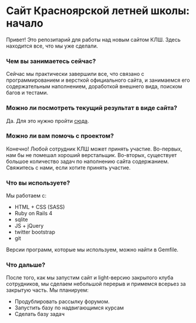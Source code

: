 # Сайт Красноярской летней школы: начало

Привет! Это репозитарий для работы над новым сайтом КЛШ.
Здесь находится все, что мы уже сделали. 

### Чем вы занимаетесь сейчас?
Сейчас мы практически завершили все, что связано с программированием и версткой официального сайта, и занимаемся его содержательным наполнением, доработкой внешнего вида, поиском багов и тестами.

### Можно ли посмотреть текущий результат в виде сайта?
Да. Для это нужно пройти [сюда](http://klsh.heroku.com). 

### Можно ли вам помочь с проектом?
Конечно! Любой сотрудник КЛШ может принять участие. Во-первых, нам бы не помешал хороший верстальщик. Во-вторых, существует большое количество задач по наполнению сайта содержанием. Свяжитесь с нами, если хотите принять участие. 

### Что вы используете?
Мы работаем с:
* HTML + CSS (SASS)
* Ruby on Rails 4
* sqlite
* JS + jQuery 
* twitter bootstrap
* git

Версии программ, которые мы используем, можно найти в Gemfile.

### Что дальше?
После того, как мы запустим сайт и light-версию закрытого клуба сотрудников, мы сделаем небольшой перерыв и примемся всерьез за закрытую часть. Мы планируем:
* Продублировать рассылку форумом.
* Запустить базу по надвигающимся курсам
* Сделать базу задач



